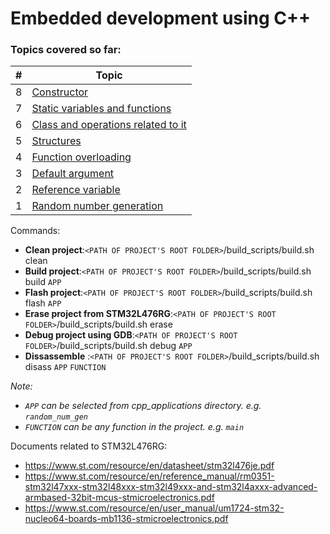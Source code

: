 # Embedded development using C++

### Topics covered so far:

| # | Topic |
|---| ----- |
|8| [Constructor](./cpp_applications/constructor/app.cpp)|
|7| [Static variables and functions](./cpp_applications/static_var_func/app.cpp)|
|6| [Class and operations related to it](./cpp_applications/class/app.cpp)|
|5| [Structures](./cpp_applications/structure/app.cpp)|
|4| [Function overloading](./cpp_applications/func_overloading/app.cpp)|
|3| [Default argument](./cpp_applications/default_arg/app.cpp)|
|2| [Reference variable](./cpp_applications/ref_var/app.cpp)|
|1| [Random number generation](./cpp_applications/random_num_gen/app.cpp)|

Commands:
- **Clean project**:`<PATH OF PROJECT'S ROOT FOLDER>`/build_scripts/build.sh clean
- **Build project**:`<PATH OF PROJECT'S ROOT FOLDER>`/build_scripts/build.sh build `APP`
- **Flash project**:`<PATH OF PROJECT'S ROOT FOLDER>`/build_scripts/build.sh flash `APP`
- **Erase project from STM32L476RG**:`<PATH OF PROJECT'S ROOT FOLDER>`/build_scripts/build.sh erase
- **Debug project using GDB**:`<PATH OF PROJECT'S ROOT FOLDER>`/build_scripts/build.sh debug `APP`
- **Dissassemble** :`<PATH OF PROJECT'S ROOT FOLDER>`/build_scripts/build.sh disass `APP` `FUNCTION`

_Note:_
- _`APP` can be selected from cpp_applications directory. e.g. `random_num_gen`_
- _`FUNCTION` can be any function in the project. e.g. `main`_

Documents related to STM32L476RG:

- https://www.st.com/resource/en/datasheet/stm32l476je.pdf
- https://www.st.com/resource/en/reference_manual/rm0351-stm32l47xxx-stm32l48xxx-stm32l49xxx-and-stm32l4axxx-advanced-armbased-32bit-mcus-stmicroelectronics.pdf
- https://www.st.com/resource/en/user_manual/um1724-stm32-nucleo64-boards-mb1136-stmicroelectronics.pdf
